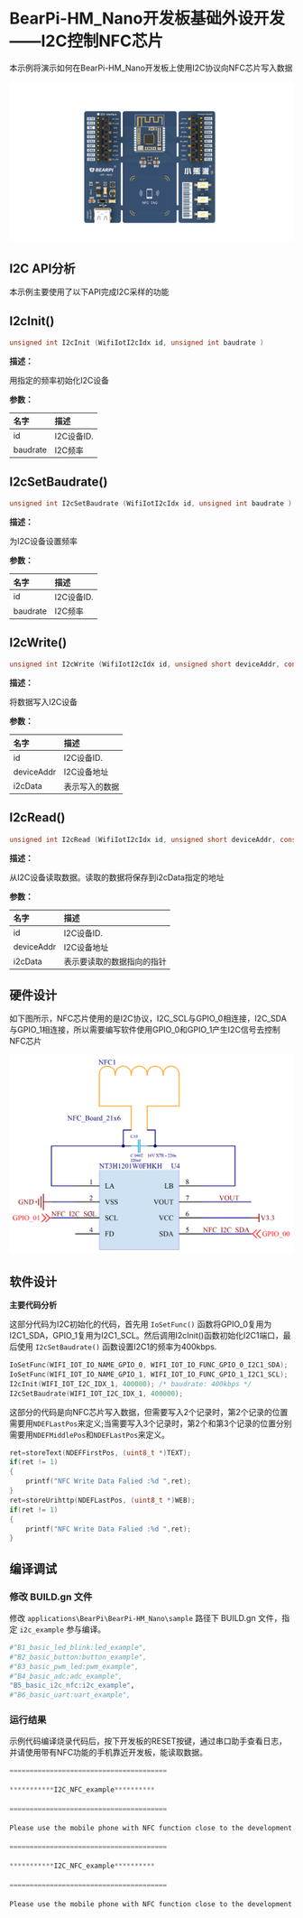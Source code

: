 # BearPi-HM_Nano开发板基础外设开发——I2C控制NFC芯片
本示例将演示如何在BearPi-HM_Nano开发板上使用I2C协议向NFC芯片写入数据

![BearPi-HM_Nano](../../../../../applications/BearPi/BearPi-HM_Nano/docs/figures/00_public/BearPi-HM_Nano.png)
## I2C API分析
本示例主要使用了以下API完成I2C采样的功能
## I2cInit()
```c
unsigned int I2cInit (WifiIotI2cIdx id, unsigned int baudrate )
```
 **描述：**

用指定的频率初始化I2C设备


**参数：**

|名字|描述|
|:--|:------| 
| id | I2C设备ID.  |
| baudrate |I2C频率|

## I2cSetBaudrate()
```c
unsigned int I2cSetBaudrate (WifiIotI2cIdx id, unsigned int baudrate )
```
 **描述：**

为I2C设备设置频率


**参数：**

|名字|描述|
|:--|:------| 
| id | I2C设备ID.  |
| baudrate |I2C频率|

## I2cWrite()
```c
unsigned int I2cWrite (WifiIotI2cIdx id, unsigned short deviceAddr, const WifiIotI2cData * i2cData )
```
 **描述：**

将数据写入I2C设备


**参数：**

|名字|描述|
|:--|:------| 
| id | I2C设备ID.  |
| deviceAddr |I2C设备地址|
| i2cData |表示写入的数据|

## I2cRead()
```c
unsigned int I2cRead (WifiIotI2cIdx id, unsigned short deviceAddr, const WifiIotI2cData * i2cData )
```
 **描述：**

从I2C设备读取数据。读取的数据将保存到i2cData指定的地址


**参数：**

|名字|描述|
|:--|:------| 
| id | I2C设备ID.  |
| deviceAddr |I2C设备地址|
| i2cData |表示要读取的数据指向的指针|



## 硬件设计
如下图所示，NFC芯片使用的是I2C协议，I2C_SCL与GPIO_0相连接，I2C_SDA与GPIO_1相连接，所以需要编写软件使用GPIO_0和GPIO_1产生I2C信号去控制NFC芯片

![](../../../../../applications/BearPi/BearPi-HM_Nano/docs/figures/B5_basic_i2c_nfc/NFC电路.png "E53接口电路")

## 软件设计

**主要代码分析**

这部分代码为I2C初始化的代码，首先用 `IoSetFunc()` 函数将GPIO_0复用为I2C1_SDA，GPIO_1复用为I2C1_SCL。然后调用I2cInit()函数初始化I2C1端口，最后使用 `I2cSetBaudrate()` 函数设置I2C1的频率为400kbps.
```c
IoSetFunc(WIFI_IOT_IO_NAME_GPIO_0, WIFI_IOT_IO_FUNC_GPIO_0_I2C1_SDA);   // GPIO_0复用为I2C1_SDA
IoSetFunc(WIFI_IOT_IO_NAME_GPIO_1, WIFI_IOT_IO_FUNC_GPIO_1_I2C1_SCL);   // GPIO_1复用为I2C1_SCL
I2cInit(WIFI_IOT_I2C_IDX_1, 400000); /* baudrate: 400kbps */
I2cSetBaudrate(WIFI_IOT_I2C_IDX_1, 400000);
```
这部分的代码是向NFC芯片写入数据，但需要写入2个记录时，第2个记录的位置需要用`NDEFLastPos`来定义;当需要写入3个记录时，第2个和第3个记录的位置分别需要用`NDEFMiddlePos`和`NDEFLastPos`来定义。
```c
ret=storeText(NDEFFirstPos, (uint8_t *)TEXT);
if(ret != 1)
{
    printf("NFC Write Data Falied :%d ",ret);
}
ret=storeUrihttp(NDEFLastPos, (uint8_t *)WEB);
if(ret != 1)
{
    printf("NFC Write Data Falied :%d ",ret);
}
```


## 编译调试

### 修改 BUILD.gn 文件


修改 `applications\BearPi\BearPi-HM_Nano\sample` 路径下 BUILD.gn 文件，指定 `i2c_example` 参与编译。

```r
#"B1_basic_led_blink:led_example",
#"B2_basic_button:button_example",
#"B3_basic_pwm_led:pwm_example",
#"B4_basic_adc:adc_example",
"B5_basic_i2c_nfc:i2c_example",
#"B6_basic_uart:uart_example",
```   

    


### 运行结果<a name="section18115713118"></a>

示例代码编译烧录代码后，按下开发板的RESET按键，通过串口助手查看日志，并请使用带有NFC功能的手机靠近开发板，能读取数据。
```c
=======================================

***********I2C_NFC_example**********

=======================================

Please use the mobile phone with NFC function close to the development board!

=======================================

***********I2C_NFC_example**********

=======================================

Please use the mobile phone with NFC function close to the development board!
```
